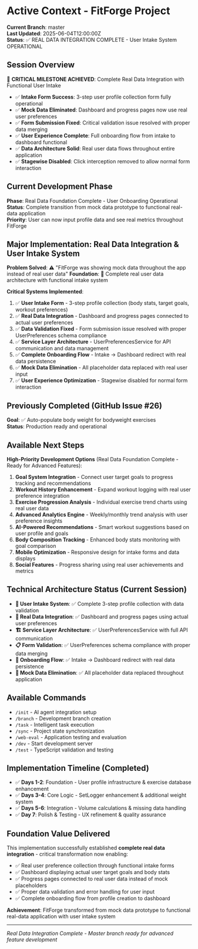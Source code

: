 # Active Context - FitForge Project

**Current Branch**: master  
**Last Updated**: 2025-06-04T12:00:00Z  
**Status**: ✅ REAL DATA INTEGRATION COMPLETE - User Intake System OPERATIONAL

## Session Overview  
🎯 **CRITICAL MILESTONE ACHIEVED**: Complete Real Data Integration with Functional User Intake
- ✅ **Intake Form Success**: 3-step user profile collection form fully operational
- ✅ **Mock Data Eliminated**: Dashboard and progress pages now use real user preferences
- ✅ **Form Submission Fixed**: Critical validation issue resolved with proper data merging
- ✅ **User Experience Complete**: Full onboarding flow from intake to dashboard functional
- ✅ **Data Architecture Solid**: Real user data flows throughout entire application
- ✅ **Stagewise Disabled**: Click interception removed to allow normal form interaction

## Current Development Phase
**Phase**: Real Data Foundation Complete - User Onboarding Operational  
**Status**: Complete transition from mock data prototype to functional real-data application  
**Priority**: User can now input profile data and see real metrics throughout FitForge

## Major Implementation: Real Data Integration & User Intake System
**Problem Solved**: ⚠️ "FitForge was showing mock data throughout the app instead of real user data"
**Foundation**: 🎯 Complete real user data architecture with functional intake system

**Critical Systems Implemented**:
1. ✅ **User Intake Form** - 3-step profile collection (body stats, target goals, workout preferences)
2. ✅ **Real Data Integration** - Dashboard and progress pages connected to actual user preferences
3. ✅ **Data Validation Fixed** - Form submission issue resolved with proper UserPreferences schema compliance
4. ✅ **Service Layer Architecture** - UserPreferencesService for API communication and data management
5. ✅ **Complete Onboarding Flow** - Intake → Dashboard redirect with real data persistence
6. ✅ **Mock Data Elimination** - All placeholder data replaced with real user input
7. ✅ **User Experience Optimization** - Stagewise disabled for normal form interaction

## Previously Completed (GitHub Issue #26)
**Goal**: ✅ Auto-populate body weight for bodyweight exercises  
**Status**: Production ready and operational

## Available Next Steps
**High-Priority Development Options** (Real Data Foundation Complete - Ready for Advanced Features):
1. **Goal System Integration** - Connect user target goals to progress tracking and recommendations
2. **Workout History Enhancement** - Expand workout logging with real user preference integration
3. **Exercise Progression Analysis** - Individual exercise trend charts using real user data
4. **Advanced Analytics Engine** - Weekly/monthly trend analysis with user preference insights
5. **AI-Powered Recommendations** - Smart workout suggestions based on user profile and goals
6. **Body Composition Tracking** - Enhanced body stats monitoring with goal comparison
7. **Mobile Optimization** - Responsive design for intake forms and data displays
8. **Social Features** - Progress sharing using real user achievements and metrics

## Technical Architecture Status (Current Session)
- **👤 User Intake System**: ✅ Complete 3-step profile collection with data validation
- **🔄 Real Data Integration**: ✅ Dashboard and progress pages using actual user preferences
- **🏗️ Service Layer Architecture**: ✅ UserPreferencesService with full API communication
- **📋 Form Validation**: ✅ UserPreferences schema compliance with proper data merging
- **🎯 Onboarding Flow**: ✅ Intake → Dashboard redirect with real data persistence
- **🚫 Mock Data Elimination**: ✅ All placeholder data replaced throughout application

## Available Commands
- `/init` - AI agent integration setup
- `/branch` - Development branch creation  
- `/task` - Intelligent task execution
- `/sync` - Project state synchronization
- `/web-eval` - Application testing and evaluation
- `/dev` - Start development server
- `/test` - TypeScript validation and testing

## Implementation Timeline (Completed)
- ✅ **Days 1-2**: Foundation - User profile infrastructure & exercise database enhancement
- ✅ **Days 3-4**: Core Logic - SetLogger enhancement & additional weight system  
- ✅ **Days 5-6**: Integration - Volume calculations & missing data handling
- ✅ **Day 7**: Polish & Testing - UX refinement & quality assurance

## Foundation Value Delivered
This implementation successfully established **complete real data integration** - critical transformation now enabling:
- ✅ Real user preference collection through functional intake forms
- ✅ Dashboard displaying actual user target goals and body stats
- ✅ Progress pages connected to real user data instead of mock placeholders
- ✅ Proper data validation and error handling for user input
- ✅ Complete onboarding flow from profile creation to dashboard

**Achievement**: FitForge transformed from mock data prototype to functional real-data application with user intake system

---
*Real Data Integration Complete - Master branch ready for advanced feature development*